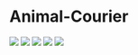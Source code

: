 # Animal-Courier

[![](https://img.shields.io/github/license/dota2-BioTools/Animal-Courier.svg)](https://github.com/dota2-BioTools/Animal-Courier/blob/master/LICENSE)
![](https://img.shields.io/circleci/project/github/dota2-BioTools/Animal-Courier/master.svg)
![](https://img.shields.io/github/release/dota2-BioTools/Animal-Courier.svg)
![](https://img.shields.io/github/last-commit/dota2-BioTools/Animal-Courier.svg)
![](https://img.shields.io/conda/dn/btrspg/shikamaru-bwa.svg)